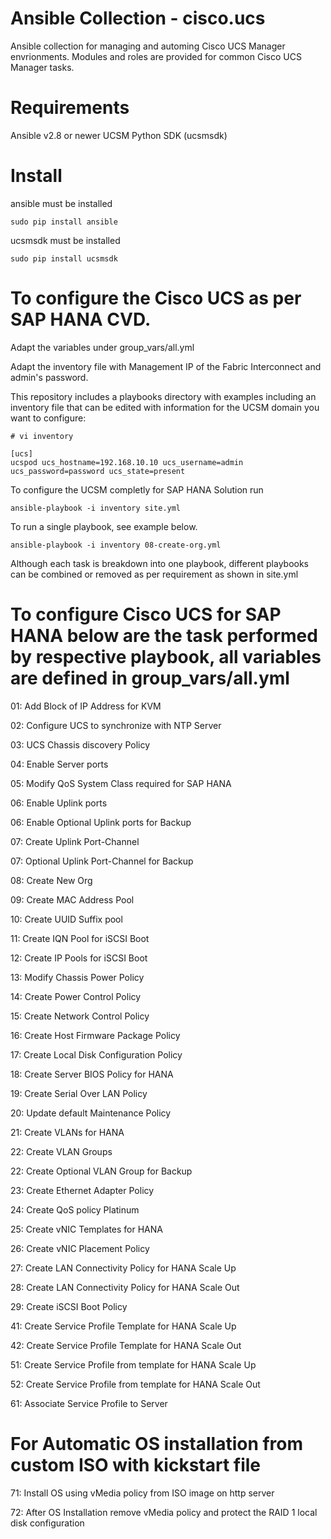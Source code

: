 # Ansible Collection - cisco.ucs

Ansible collection for managing and automing Cisco UCS Manager envrionments. Modules and roles are provided for common Cisco UCS Manager tasks.

# Requirements
Ansible v2.8 or newer
UCSM Python SDK (ucsmsdk)

# Install

ansible must be installed
          
    sudo pip install ansible

ucsmsdk must be installed
      
    sudo pip install ucsmsdk

# To configure the Cisco UCS as per SAP HANA CVD.

Adapt the variables under group_vars/all.yml

Adapt the inventory file with Management IP of the Fabric Interconnect and admin's password. 

This repository includes a playbooks directory with examples including an inventory file that can be edited with information for the UCSM domain you want to configure:

    # vi inventory

    [ucs]
    ucspod ucs_hostname=192.168.10.10 ucs_username=admin ucs_password=password ucs_state=present

To configure the UCSM completly for SAP HANA Solution run

    ansible-playbook -i inventory site.yml

To run a single playbook, see example below. 

    ansible-playbook -i inventory 08-create-org.yml

Although each task is breakdown into one playbook, different playbooks can be combined or removed as per requirement as shown in site.yml

# To configure Cisco UCS for SAP HANA below are the task performed by respective playbook, all variables are defined in group_vars/all.yml

01: Add Block of IP Address for KVM

02: Configure UCS to synchronize with NTP Server

03: UCS Chassis discovery Policy

04: Enable Server ports

05: Modify QoS System Class required for SAP HANA

06: Enable Uplink ports

06: Enable Optional Uplink ports for Backup

07: Create Uplink Port-Channel

07: Optional Uplink Port-Channel for Backup

08: Create New Org

09: Create MAC Address Pool

10: Create UUID Suffix pool

11: Create IQN Pool for iSCSI Boot

12: Create IP Pools for iSCSI Boot

13: Modify Chassis Power Policy

14: Create Power Control Policy

15: Create Network Control Policy

16: Create Host Firmware Package Policy

17: Create Local Disk Configuration Policy

18: Create Server BIOS Policy for HANA

19: Create Serial Over LAN Policy

20: Update default Maintenance Policy

21: Create VLANs for HANA 

22: Create VLAN Groups

22: Create Optional VLAN Group for Backup

23: Create Ethernet Adapter Policy

24: Create QoS policy Platinum

25: Create vNIC Templates for HANA

26: Create vNIC Placement Policy

27: Create LAN Connectivity Policy for HANA Scale Up

28: Create LAN Connectivity Policy for HANA Scale Out

29: Create iSCSI Boot Policy

41: Create Service Profile Template for HANA Scale Up

42: Create Service Profile Template for HANA Scale Out

51: Create Service Profile from template for HANA Scale Up

52: Create Service Profile from template for HANA Scale Out

61: Associate Service Profile to Server

# For Automatic OS installation from custom ISO with kickstart file

71: Install OS using vMedia policy from ISO image on http server

72: After OS Installation remove vMedia policy and protect the RAID 1 local disk configuration 
